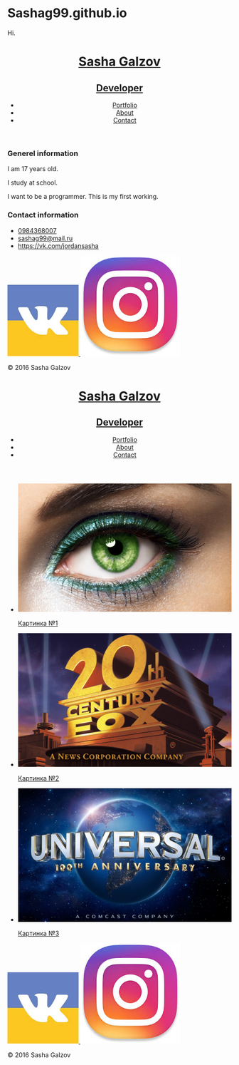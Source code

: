 # Sashag99.github.io
Hi.
<!DOCTYPE html>
<html>
	<head>
		<meta charset="utf-8">
		<title>	Sasha Galzov  Developer </title>
		<link rel="stylesheet" href="css/normalize.css">
		<link href="https://fonts.googleapis.com/css?family=Changa+One|Open+Sans:400,800" rel="stylesheet">
		<link rel="stylesheet" href="css/main.css">
		<link rel="stylesheet" href="css/responsive.css">
		<meta name="viewport" content="width=device-width, initial-scale=1.0">
	</head>
	<body>
		<header>
		<a href="index.html" id="logo">
			<h1> Sasha Galzov </h1>
			<h2>Developer</h2>
			</a>
			<nav>
				<ul>
					<li><a href="index.html">Portfolio</a></li>
					<li><a href="about.html">About</a></li>
					<li><a href="contact.html" class="visited">Contact</a></li>
				</ul>
			</nav>
		</header>
		<div id="wrapper">
			<section id="primary">
				<h3>Generel information</h3>
				<p>I am 17 years old.</p>
				<p>I study at school.</p>
				<p>I want to be a programmer.
				This is my first working.</p>
			</section>
			<section id="secondary">
				<h3>Contact information</h3>
				<ul class="contact-info">
					<li class="phone">
						<a href="tel:0984368007">0984368007</a>
					</li>	
					<li class="mail">
						<a href="mailto:sashag99@mail.ru">sashag99@mail.ru</a>
					</li>
					<li class="vk">
						<a href="https://vk.com/jordansasha">https://vk.com/jordansasha</a>
					</li>
				</ul>	
			</section>
			<footer>
				<a href="https://vk.com/sanya_dh">
					<img src="img/image-4.jpeg" class="social-icon">
				</a>
				<a href="https://www.instagram.com/galzov/">
					<img src="img/image-5.jpg" class="social-icon">
				</a>
					<p>&copy; 2016 Sasha Galzov</p>
			</footer>
		</div>
	</body>

</html> 

<!DOCTYPE html>
<html>
	<head>
		<meta charset="utf-8">
		<title>	Sasha Galzov  Developer </title>
		<link rel="stylesheet" href="css/normalize.css">
		<link href="https://fonts.googleapis.com/css?family=Changa+One|Open+Sans:400,800" rel="stylesheet">
		<link rel="stylesheet" href="css/main.css">
		<link rel="stylesheet" href="css/responsive.css">
		<meta name="viewport" content="width=device-width, initial-scale=1.0">
	</head>
	<body>
		<header>
		<a href="index.html" id="logo">
			<h1> Sasha Galzov </h1>
			<h2>Developer</h2>
			</a>
			<nav>
				<ul>
					<li><a href="index.html" class="visited">Portfolio</a></li>
					<li><a href="about.html">About</a></li>
					<li><a href="contact.html">Contact</a></li>
				</ul>
			</nav>
		</header>
		<div id="wrapper">
			<section>
				<ul id="gallery">
					<li>
						<a href="img/image-1.jpg">
							<img src="img/image-1.jpg" alt="image-1">
							<p>Картинка №1</p>
						</a>
					</li>
					<li>
						<a href="img/image-2.jpg">
							<img src="img/image-2.jpg" alt="image-2">
							<p>Картинка №2</p>
						</a>
					</li>
					<li>
					<a href="img/image-3.jpg">
							<img src="img/image-3.jpg" alt="image-3">
							<p>Картинка №3</p>
						</a>
					</li>
				</ul>
			</section>
			<footer>
				<a href="https://vk.com/sanya_dh">
					<img src="img/image-4.jpeg" class="social-icon">
				</a>
				<a href="https://www.instagram.com/galzov/">
					<img src="img/image-5.jpg" class="social-icon">
				</a>
					<p>&copy; 2016 Sasha Galzov</p>
			</footer>
		</div>
	</body>

</html> 
